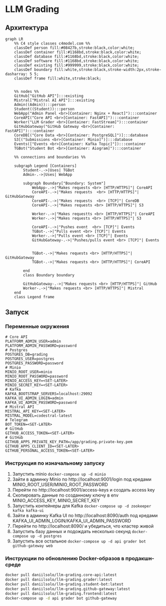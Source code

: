 # LLM Grading

## Архитектура

```mermaid
graph LR
    %% C4 style classes c4model.com %%
    classDef person fill:#08427b,stroke:black,color:white;
    classDef container fill:#1168bd,stroke:black,color:white;
    classDef database fill:#1168bd,stroke:black,color:white;
    classDef software fill:#1168bd,stroke:black,color:white;
    classDef existing fill:#999999,stroke:black,color:white;
    classDef boundary fill:white,stroke:black,stroke-width:2px,stroke-dasharray: 5 5;
    classDef frame fill:white,stroke:black;


    %% nodes %%
    GitHub["GitHub API"]:::existing
    Mistral["Mistral AI API"]:::existing
    Admin((Admin)):::person
    Student((Student)):::person
    WebApp("Admin Panel <br>[Container: Nginx + React]"):::container
    CoreAPI("Core API <br>[Container: FastAPI]"):::container
    Worker("LLM Grader <br>[Container: FastStream]"):::container
    GitHubGateway("GitHub Gateway <br>[Container: FastAPI]"):::container
    CoreDB[("Core Data <br>[Container: PostgreSQL]")]:::database
    S3[("Submissions <br>[Container: Minio]")]:::database
    Events(["Events <br>[Container: Kafka Topic]"]):::container
    TGBot("Student Bot <br>[Container: Aiogram]"):::container

    %% connections and boundaries %%
    
    subgraph Legend [Containers]
        Student-.->|Uses| TGBot
        Admin-.->|Uses| WebApp
        
        subgraph Boundary["Boundary: System"]
            WebApp-.->|"Makes requests <br> [HTTP/HTTPS]"| CoreAPI
            CoreAPI-.->|"Makes requests  <br> [HTTP/HTTPS]"| GitHubGateway
            CoreAPI-.->|"Makes requests  <br> [TCP]"| CoreDB
            CoreAPI-.->|"Makes requests <br> [HTTP/HTTPS]"| S3

            Worker-.->|"Makes requestts <br> [HTTP/HTTPS]"| CoreAPI
            Worker-.->|"Makes requests <br> [HTTP/HTTPS]"| S3

            CoreAPI-.->|"Pushes event  <br> [TCP]"| Events
            TGBot-.->|"Pulls event <br> [TCP]"| Events
            Worker-.->|"Pulls event <br> [TCP]"| Events
            GitHubGateway-.->|"Pushes/pulls event <br> [TCP]"| Events

            
            TGBot-.->|"Makes requests <br> [HTTP/HTTPS]"| GitHubGateway
            TGBot-.->|"Makes requests <br> [HTTP/HTTPS]"| CoreAPI

        end
        class Boundary boundary
        
        GitHubGateway-.->|"Makes requests <br> [HTTP/HTTPS]"| GitHub
        Worker-.->|"Makes requests <br> [HTTP/HTTPS]"| Mistral
    end
    class Legend frame
```

## Запуск

### Переменные окружения

```env
# Core API
PLATFORM_ADMIN_USER=admin
PLATFORM_ADMIN_PASSWORD=password
# Postgres
POSTGRES_DB=grading
POSTGRES_USER=postgres
POSTGRES_PASSWORD=password
# Minio
MINIO_ROOT_USER=minio
MINIO_ROOT_PASSWORD=password
MINIO_ACCESS_KEY=<SET-LATER>
MINIO_SECRET_KEY=<SET-LATER>
# Kafka
KAFKA_BOOTSTRAP_SERVERS=localhost:29092
KAFKA_UI_ADMIN_LOGIN=admin
KAFKA_UI_ADMIN_PASSWORD=password
# Mistral API
MISTRAL_API_KEY=<SET-LATER>
MISTRAL_MODEL=codestral-latest
# Telegram
BOT_TOKEN=<SET-LATER>
# GitHub
GITHUB_ACCESS_TOKEN=<SET-LATER>
# GitHub
GITHUB_APPS_PRIVATE_KEY_PATH=/app/grading.private-key.pem
GITHUB_APPS_CLIENT_ID=<SET-LATER>
GITHUB_PERSONAL_ACCESS_TOKEN=<SET-LATER>
```

### Инструкция по изначальному запуску

1. Запустить minio `docker-compose up -d minio`
2. Зайти в админку Minio по http://localhost:9001/login под кредами MINIO_ROOT_USER/MINIO_ROOT_PASSWORD
3. Перейти по http://localhost:9001/access-keys и создать access key
4. Скопировать данные по созданному ключу в env MINIO_ACCESS_KEY, MINIO_SECRET_KEY
5. Запустить контейнеры для Kafka `docker-compose up -d zookeeper kafka kafka-ui`
6. Зайти в админку Kafka UI по http://localhost:8090/auth под кредами KAFKA_UI_ADMIN_LOGIN/KAFKA_UI_ADMIN_PASSWORD
7. Перейти по http://localhost:8090/ и убедиться, что кластер живой
8. Запустить базу данных и подождать несколько секунд `docker-compose up -d postgres`
9. Запустить все остальное `docker-compose up -d api grader bot github-gateway web`

### Инструкции по обновлению Docker-образов в продакшн-среде

```bash
docker pull daniilsolo/llm-grading.core-api:latest 
docker pull daniilsolo/llm-grading.grader:latest 
docker pull daniilsolo/llm-grading.student-bot:latest 
docker pull daniilsolo/llm-grading.github-gateway:latest
docker pull daniilsolo/llm-grading.frontend:latest
docker-compose up -d api grader bot github-gateway
```
